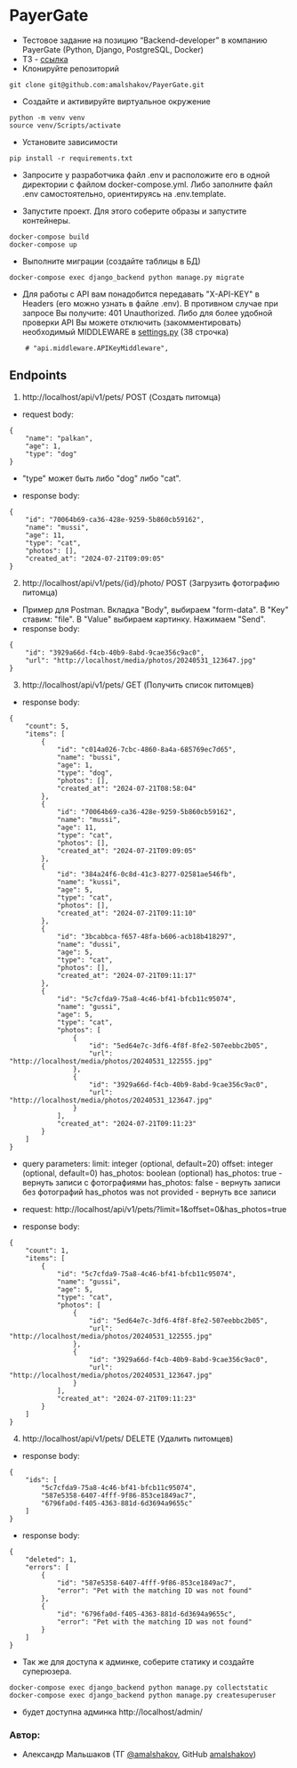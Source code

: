# PayerGate
- Тестовое задание на позицию “Backend-developer” в компанию PayerGate (Python, Django, PostgreSQL, Docker)
- ТЗ - [ссылка](https://cloud.mail.ru/public/iyQB/kocLM1hPi)
- Клонируйте репозиторий
```
git clone git@github.com:amalshakov/PayerGate.git
```

- Создайте и активируйте виртуальное окружение
```
python -m venv venv
source venv/Scripts/activate
```

- Установите зависимости
```
pip install -r requirements.txt
```

- Запросите у разработчика файл .env и расположите его в одной директории с файлом docker-compose.yml. Либо заполните файл .env самостоятельно, ориентируясь на .env.template.

- Запустите проект. Для этого соберите образы и запустите контейнеры.
```
docker-compose build
docker-compose up
```

- Выполните миграции (создайте таблицы в БД)
```
docker-compose exec django_backend python manage.py migrate
```

- Для работы с API вам понадобится передавать "X-API-KEY" в Headers (его можно узнать в файле .env). В противном случае при запросе Вы получите: 401 Unauthorized. Либо для более удобной проверки API Вы можете отключить (закомментировать) необходимый MIDDLEWARE в [settings.py](./accounting_for_pets/accounting_for_pets/settings.py) (38 строчка)
```
    # "api.middleware.APIKeyMiddleware",
```

## Endpoints
1) http://localhost/api/v1/pets/ POST (Создать питомца)

- request body:
```
{
    "name": "palkan",
    "age": 1,
    "type": "dog"
}
```

- "type" может быть либо "dog" либо "cat".

- response body:
```
{
    "id": "70064b69-ca36-428e-9259-5b860cb59162",
    "name": "mussi",
    "age": 11,
    "type": "cat",
    "photos": [],
    "created_at": "2024-07-21T09:09:05"
}
```

2) http://localhost/api/v1/pets/{id}/photo/ POST (Загрузить фотографию питомца)
- Пример для Postman. Вкладка "Body", выбираем "form-data". В "Key" ставим: "file". В "Value" выбираем картинку. Нажимаем "Send".
- response body:
```
{
    "id": "3929a66d-f4cb-40b9-8abd-9cae356c9ac0",
    "url": "http://localhost/media/photos/20240531_123647.jpg"
}
```

3) http://localhost/api/v1/pets/ GET (Получить список питомцев)
- response body:
```
{
    "count": 5,
    "items": [
        {
            "id": "c014a026-7cbc-4860-8a4a-685769ec7d65",
            "name": "bussi",
            "age": 1,
            "type": "dog",
            "photos": [],
            "created_at": "2024-07-21T08:58:04"
        },
        {
            "id": "70064b69-ca36-428e-9259-5b860cb59162",
            "name": "mussi",
            "age": 11,
            "type": "cat",
            "photos": [],
            "created_at": "2024-07-21T09:09:05"
        },
        {
            "id": "384a24f6-0c8d-41c3-8277-02581ae546fb",
            "name": "kussi",
            "age": 5,
            "type": "cat",
            "photos": [],
            "created_at": "2024-07-21T09:11:10"
        },
        {
            "id": "3bcabbca-f657-48fa-b606-acb18b418297",
            "name": "dussi",
            "age": 5,
            "type": "cat",
            "photos": [],
            "created_at": "2024-07-21T09:11:17"
        },
        {
            "id": "5c7cfda9-75a8-4c46-bf41-bfcb11c95074",
            "name": "gussi",
            "age": 5,
            "type": "cat",
            "photos": [
                {
                    "id": "5ed64e7c-3df6-4f8f-8fe2-507eebbc2b05",
                    "url": "http://localhost/media/photos/20240531_122555.jpg"
                },
                {
                    "id": "3929a66d-f4cb-40b9-8abd-9cae356c9ac0",
                    "url": "http://localhost/media/photos/20240531_123647.jpg"
                }
            ],
            "created_at": "2024-07-21T09:11:23"
        }
    ]
}
```

- query parameters:
limit: integer (optional, default=20)
offset: integer (optional, default=0)
has_photos: boolean (optional)
has_photos: true - вернуть записи с фотографиями
has_photos: false - вернуть записи без фотографий
has_photos was not provided - вернуть все записи

- request:
http://localhost/api/v1/pets/?limit=1&offset=0&has_photos=true

- response body:
```
{
    "count": 1,
    "items": [
        {
            "id": "5c7cfda9-75a8-4c46-bf41-bfcb11c95074",
            "name": "gussi",
            "age": 5,
            "type": "cat",
            "photos": [
                {
                    "id": "5ed64e7c-3df6-4f8f-8fe2-507eebbc2b05",
                    "url": "http://localhost/media/photos/20240531_122555.jpg"
                },
                {
                    "id": "3929a66d-f4cb-40b9-8abd-9cae356c9ac0",
                    "url": "http://localhost/media/photos/20240531_123647.jpg"
                }
            ],
            "created_at": "2024-07-21T09:11:23"
        }
    ]
}
```

4) http://localhost/api/v1/pets/ DELETE (Удалить питомцев)
- response body:
```
{
    "ids": [
        "5c7cfda9-75a8-4c46-bf41-bfcb11c95074",
        "587e5358-6407-4fff-9f86-853ce1849ac7",
        "6796fa0d-f405-4363-881d-6d3694a9655c"
    ]
}
```

- response body:
```
{
    "deleted": 1,
    "errors": [
        {
            "id": "587e5358-6407-4fff-9f86-853ce1849ac7",
            "error": "Pet with the matching ID was not found"
        },
        {
            "id": "6796fa0d-f405-4363-881d-6d3694a9655c",
            "error": "Pet with the matching ID was not found"
        }
    ]
}
```

- Так же для доступа к админке, соберите статику и создайте суперюзера.
```
docker-compose exec django_backend python manage.py collectstatic
docker-compose exec django_backend python manage.py createsuperuser
```
- будет доступна админка http://localhost/admin/

### Автор:
- Александр Мальшаков (ТГ [@amalshakov](https://t.me/amalshakov), GitHub [amalshakov](https://github.com/amalshakov/))